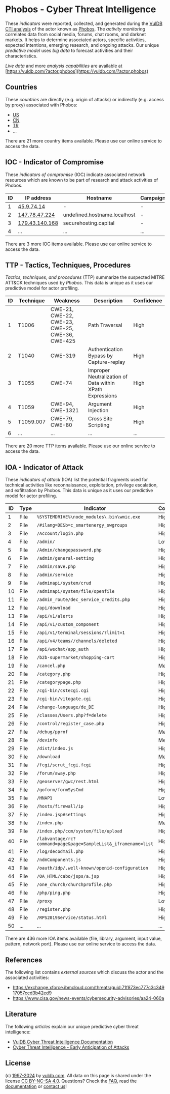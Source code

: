 # Phobos - Cyber Threat Intelligence

These _indicators_ were reported, collected, and generated during the [VulDB CTI analysis](https://vuldb.com/?kb.cti) of the actor known as [Phobos](https://vuldb.com/?actor.phobos). The _activity monitoring_ correlates data from social media, forums, chat rooms, and darknet markets. It helps to determine associated actors, specific activities, expected intentions, emerging research, and ongoing attacks. Our unique _predictive model_ uses _big data_ to forecast activities and their characteristics.

_Live data_ and more _analysis capabilities_ are available at [https://vuldb.com/?actor.phobos](https://vuldb.com/?actor.phobos)

## Countries

These _countries_ are directly (e.g. origin of attacks) or indirectly (e.g. access by proxy) associated with Phobos:

* [US](https://vuldb.com/?country.us)
* [CN](https://vuldb.com/?country.cn)
* [TR](https://vuldb.com/?country.tr)
* ...

There are 21 more country items available. Please use our online service to access the data.

## IOC - Indicator of Compromise

These _indicators of compromise_ (IOC) indicate associated network resources which are known to be part of research and attack activities of Phobos.

ID | IP address | Hostname | Campaign | Confidence
-- | ---------- | -------- | -------- | ----------
1 | [45.9.74.14](https://vuldb.com/?ip.45.9.74.14) | - | - | High
2 | [147.78.47.224](https://vuldb.com/?ip.147.78.47.224) | undefined.hostname.localhost | - | High
3 | [179.43.140.168](https://vuldb.com/?ip.179.43.140.168) | securehosting.capital | - | High
4 | ... | ... | ... | ...

There are 3 more IOC items available. Please use our online service to access the data.

## TTP - Tactics, Techniques, Procedures

_Tactics, techniques, and procedures_ (TTP) summarize the suspected MITRE ATT&CK techniques used by _Phobos_. This data is unique as it uses our predictive model for actor profiling.

ID | Technique | Weakness | Description | Confidence
-- | --------- | -------- | ----------- | ----------
1 | T1006 | CWE-21, CWE-22, CWE-23, CWE-25, CWE-36, CWE-425 | Path Traversal | High
2 | T1040 | CWE-319 | Authentication Bypass by Capture-replay | High
3 | T1055 | CWE-74 | Improper Neutralization of Data within XPath Expressions | High
4 | T1059 | CWE-94, CWE-1321 | Argument Injection | High
5 | T1059.007 | CWE-79, CWE-80 | Cross Site Scripting | High
6 | ... | ... | ... | ...

There are 20 more TTP items available. Please use our online service to access the data.

## IOA - Indicator of Attack

These _indicators of attack_ (IOA) list the potential fragments used for technical activities like reconnaissance, exploitation, privilege escalation, and exfiltration by Phobos. This data is unique as it uses our predictive model for actor profiling.

ID | Type | Indicator | Confidence
-- | ---- | --------- | ----------
1 | File | `%SYSTEMDRIVE%\node_modules\.bin\wmic.exe` | High
2 | File | `/#ilang=DE&b=c_smartenergy_swgroups` | High
3 | File | `/Account/login.php` | High
4 | File | `/admin/` | Low
5 | File | `/Admin/changepassword.php` | High
6 | File | `/admin/general-setting` | High
7 | File | `/admin/save.php` | High
8 | File | `/admin/service` | High
9 | File | `/adminapi/system/crud` | High
10 | File | `/adminapi/system/file/openfile` | High
11 | File | `/admin_route/dec_service_credits.php` | High
12 | File | `/api/download` | High
13 | File | `/api/v1/alerts` | High
14 | File | `/api/v1/custom_component` | High
15 | File | `/api/v1/terminal/sessions/?limit=1` | High
16 | File | `/api/v4/teams//channels/deleted` | High
17 | File | `/api/wechat/app_auth` | High
18 | File | `/b2b-supermarket/shopping-cart` | High
19 | File | `/cancel.php` | Medium
20 | File | `/category.php` | High
21 | File | `/categorypage.php` | High
22 | File | `/cgi-bin/cstecgi.cgi` | High
23 | File | `/cgi-bin/vitogate.cgi` | High
24 | File | `/change-language/de_DE` | High
25 | File | `/classes/Users.php?f=delete` | High
26 | File | `/control/register_case.php` | High
27 | File | `/debug/pprof` | Medium
28 | File | `/devinfo` | Medium
29 | File | `/dist/index.js` | High
30 | File | `/download` | Medium
31 | File | `/fcgi/scrut_fcgi.fcgi` | High
32 | File | `/forum/away.php` | High
33 | File | `/geoserver/gwc/rest.html` | High
34 | File | `/goform/formSysCmd` | High
35 | File | `/HNAP1` | Low
36 | File | `/hosts/firewall/ip` | High
37 | File | `/index.jsp#settings` | High
38 | File | `/index.php` | Medium
39 | File | `/index.php/ccm/system/file/upload` | High
40 | File | `/labvantage/rc?command=page&page=SampleList&_iframename=list` | High
41 | File | `/log/decodmail.php` | High
42 | File | `/ndmComponents.js` | High
43 | File | `/oauth/idp/.well-known/openid-configuration` | High
44 | File | `/OA_HTML/cabo/jsps/a.jsp` | High
45 | File | `/one_church/churchprofile.php` | High
46 | File | `/php/ping.php` | High
47 | File | `/proxy` | Low
48 | File | `/register.php` | High
49 | File | `/RPS2019Service/status.html` | High
50 | ... | ... | ...

There are 436 more IOA items available (file, library, argument, input value, pattern, network port). Please use our online service to access the data.

## References

The following list contains _external sources_ which discuss the actor and the associated activities:

* https://exchange.xforce.ibmcloud.com/threats/guid:71f873ec777c3c34917057ccd3b42ed9
* https://www.cisa.gov/news-events/cybersecurity-advisories/aa24-060a

## Literature

The following _articles_ explain our unique predictive cyber threat intelligence:

* [VulDB Cyber Threat Intelligence Documentation](https://vuldb.com/?kb.cti)
* [Cyber Threat Intelligence - Early Anticipation of Attacks](https://www.scip.ch/en/?labs.20201022)

## License

(c) [1997-2024](https://vuldb.com/?kb.changelog) by [vuldb.com](https://vuldb.com/?kb.about). All data on this page is shared under the license [CC BY-NC-SA 4.0](https://creativecommons.org/licenses/by-nc-sa/4.0/). Questions? Check the [FAQ](https://vuldb.com/?kb.faq), read the [documentation](https://vuldb.com/?kb) or [contact us](https://vuldb.com/?contact)!
